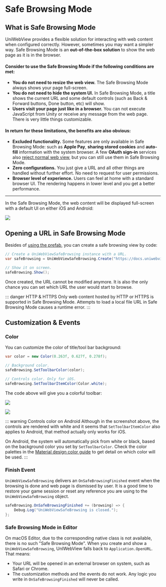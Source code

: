 # Safe Browsing Mode

## What is Safe Browsing Mode

UniWebView provides a flexible solution for interacting with web content when configured correctly. However, sometimes you may want a simpler way. Safe Browsing Mode is an **out-of-the-box solution** to show the web page as it is in the browser.

#### Consider to use the Safe Browsing Mode if the following conditions are met:

- **You do not need to resize the web view.** The Safe Browsing Mode always shows your page full-screen.
- **You do not need to hide the system UI.** In Safe Browsing Mode, a title shows the current URL and some default controls (such as Back & Forward buttons, Done button, etc) will show.
- **Users visit your page just like in a browser.** You can not execute JavaScript from Unity or receive any message from the web page. There is very little things customizable.

#### In return for these limitations, the benefits are also obvious:

- **Excluded functionality.** Some features are only available in Safe Browsing Mode: such as **Apple Pay**, **sharing stored cookies** and **auto-fill** information with the system browser. A few **OAuth sign-in** services also [reject normal web view](https://developers.googleblog.com/2016/08/modernizing-oauth-interactions-in-native-apps.html), but you can still use them in Safe Browsing Mode.
- **Zero configurations.** You just give a URL and all other things are handled without further effort. No need to request for user permissions.
- **Browser level of experience.** Users can feel at home with a standard browser UI. The rendering happens in lower level and you get a better performance.

---

In the Safe Browsing Mode, the web content will be displayed full-screen with a default UI on either iOS and Android:

![](/images/safe-browsing-mode-compare.png)

## Opening a URL in Safe Browsing Mode

Besides of [using the prefab](./using-prefab.md#using-uniwebviewsafebrowsing-prefab), you can create a safe browsing view by code:

```csharp
// Create a UniWebViewSafeBrowsing instance with a URL.
var safeBrowsing = UniWebViewSafeBrowsing.Create("https://docs.uniwebview.com");

// Show it on screen.
safeBrowsing.Show();
```

Once created, the URL cannot be modified anymore. It is also the only chance you can set which URL the user would start to browse.

::: danger HTTP & HTTPS
Only web content hosted by HTTP or HTTPS is supported in Safe Browsing Mode. Attempts to load a local file URL in Safe Browsing Mode causes a runtime error.
:::

## Customization & Events

### Color

You can customize the color of title/tool bar background:

```csharp
var color = new Color(0.263f, 0.627f, 0.278f);

// Background color.
safeBrowsing.SetToolbarColor(color);

// Controls color. Only for iOS.
safeBrowsing.SetToolbarItemColor(Color.white);
```

The code above will give you a colorful toolbar:

![](/images/sb-toolbar-ios.png)

![](/images/sb-toolbar-android.png)

::: warning Controls color on Android
Although in the screenshot above, the controls are rendered with white and it seems that `SetToolbarItemColor` also applies to Android, that method actually only works for iOS.

On Android, the system will automatically pick from white or black, based on the background color you set by `SetToolbarColor`.
Check the color palettes in the [Material design color guide](https://material.io/design/color/the-color-system.html#tools-for-picking-colors) to get detail on which color will be used.
:::

### Finish Event

`UniWebViewSafeBrowsing` delivers an `OnSafeBrowsingFinished` event when the browsing is done and web page is dismissed by user. It is a good time to restore your game session or reset any reference you are using to the `UniWebViewSafeBrowsing` object.

```csharp
safeBrowsing.OnSafeBrowsingFinished += (browsing) => {
    Debug.Log("UniWebViewSafeBrowsing is closed.");
};
```

### Safe Browsing Mode in Editor

On macOS Editor, due to the corresponding native class is not available, there is no such "Safe Browsing Mode". When you create and show a `UniWebViewSafeBrowsing`, UnIWebView falls back to `Application.OpenURL`. That means:

- Your URL will be opened in an external browser on system, such as Safari or Chrome.
- The customization methods and the events do not work. Any logic you write in `OnSafeBrowsingFinished` will never be called.

